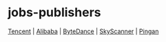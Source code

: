 # jobs-publishers 
[Tencent](jobs/Tencent.md) | [Alibaba](jobs/Alibaba.md) | [ByteDance](jobs/ByteDance.md) | [SkyScanner](jobs/SkyScanner.md) | [Pingan](jobs/Pingan.md)